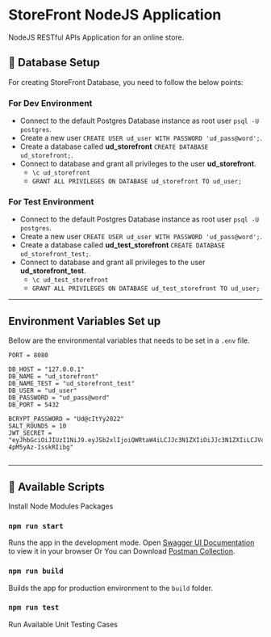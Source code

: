 # StoreFront NodeJS Application

NodeJS RESTful APIs Application for an online store.

## 📙 Database Setup

For creating StoreFront Database, you need to follow the below points:

### For Dev Environment

-   Connect to the default Postgres Database instance as root user `psql -U postgres`.
-   Create a new user `CREATE USER ud_user WITH PASSWORD 'ud_pass@word';`.
-   Create a database called **ud_storefront** `CREATE DATABASE ud_storefront;`.
-   Connect to database and grant all privileges to the user **ud_storefront**.
    -   `\c ud_storefront`
    -   `GRANT ALL PRIVILEGES ON DATABASE ud_storefront TO ud_user;`

### For Test Environment

-   Connect to the default Postgres Database instance as root user `psql -U postgres`.
-   Create a new user `CREATE USER ud_user WITH PASSWORD 'ud_pass@word';`.
-   Create a database called **ud_test_storefront** `CREATE DATABASE ud_storefront_test;`.
-   Connect to database and grant all privileges to the user **ud_storefront_test**.
    -   `\c ud_test_storefront`
    -   `GRANT ALL PRIVILEGES ON DATABASE ud_test_storefront TO ud_user;`

---

## Environment Variables Set up

Bellow are the environmental variables that needs to be set in a `.env` file.

```
PORT = 8080

DB_HOST = "127.0.0.1"
DB_NAME = "ud_storefront"
DB_NAME_TEST = "ud_storefront_test"
DB_USER = "ud_user"
DB_PASSWORD = "ud_pass@word"
DB_PORT = 5432

BCRYPT_PASSWORD = "Ud@cItYy2022"
SALT_ROUNDS = 10
JWT_SECRET = "eyJhbGciOiJIUzI1NiJ9.eyJSb2xlIjoiQWRtaW4iLCJJc3N1ZXIiOiJJc3N1ZXIiLCJVc2VybmFtZSI6IkphdmFJblVzZSIsImV4cCI6MTY1MDIxNDQ4NCwiaWF0IjoxNjUwMjE0NDg0fQ.PzOAKz56zpFTm8e5lxzwv5bL5-4pM5yAz-IsskRIibg"


```

---

## 📄 Available Scripts

Install Node Modules Packages

### `npm run start`

Runs the app in the development mode.
Open [Swagger UI Documentation](http://localhost:8080/api/v1/) to view it in your browser Or You can Download [Postman Collection](https://raw.githubusercontent.com/hamed-farag/storefront/master/Storefront.postman_collection.json).

### `npm run build`

Builds the app for production environment to the `build` folder.

### `npm run test`

Run Available Unit Testing Cases
